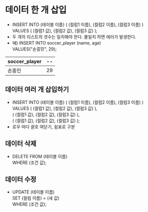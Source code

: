 # 데이터 한 개 삽입
- INSERT INTO (테이블 이름) ( (컬럼1 이름), (컬럼2 이름), (컬럼3 이름) ) VALUES ( (컬럼1 값), (컬럼2 값), (컬럼3 값) );
- 두 개의 리스트의 갯수는 일치해야 한다. 불일치 하면 에러가 발생한다.
- 예) INSERT INTO soccer_player (name, age) </br>
      VALUES("손흥민", 29);

soccer_player | -- |
-- | -- 
손흥민 | 29

## 데이터 여러 개 삽입하기
- INSERT INTO (테이블 이름) ( (컬럼1 이름), (컬럼2 이름), (컬럼3 이름) ) </br>
  VALUES ( (컬럼1 값), (컬럼2 값), (컬럼3 값) ), </br>
         ( (컬럼1 값), (컬럼2 값), (컬럼3 값) ), </br>
         ( (컬럼1 값), (컬럼2 값), (컬럼3 값) ); 
- 로우 마다 괄호 여닫기, 쉼표로 구분

## 데이터 삭제
- DELETE FROM (테이블 이름) </br>
  WHERE (조건 값);
  
  
## 데이터 수정
- UPDATE (테이블 이름) </br>
  SET (컬럼 이름) = (새 값) </br>
  WHERE (조건 값);



















